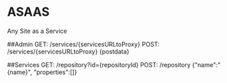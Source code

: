 # ASAAS
Any Site as a Service

##Admin
GET: 	/services/{servicesURLtoProxy}
POST:	/services/{servicesURLtoProxy}
{postdata}

##Services
GET:	/repository?id={repositoryId}
POST:	/repository
{"name":"{name}", "properties":[]}
